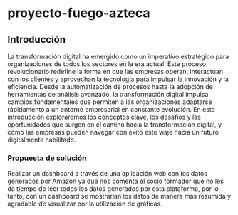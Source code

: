 # proyecto-fuego-azteca

## Introducción

La transformación digital ha emergido como un imperativo estratégico para organizaciones de todos los sectores en la era actual. Este proceso revolucionario redefine la forma en que las empresas operan, interactúan con los clientes y aprovechan la tecnología para impulsar la innovación y la eficiencia. Desde la automatización de procesos hasta la adopción de herramientas de análisis avanzado, la transformación digital impulsa cambios fundamentales que permiten a las organizaciones adaptarse rápidamente a un entorno empresarial en constante evolución. En esta introducción exploraremos los conceptos clave, los desafíos y las oportunidades que surgen en el camino hacia la transformación digital, y cómo las empresas pueden navegar con éxito este viaje hacia un futuro digitalmente habilitado.

### Propuesta de solución

Realizar un dashboard a través de una aplicación web con los datos generados por Amazon ya que nos comenta el socio formador que no les da tiempo de leer todos los datos generados por esta plataforma, por lo tanto, con un dashboard se mostrarían los datos de manera más resumida y agradable de visualizar por la utilización de gráficas.
